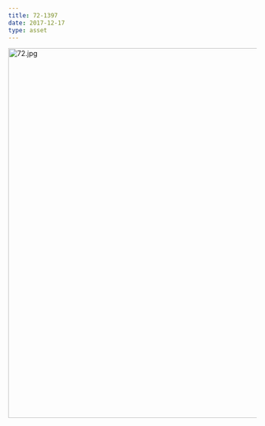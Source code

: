 ```yaml
---
title: 72-1397
date: 2017-12-17
type: asset
---
```

<img src="https://histologylab.ctl.columbia.edu/assets/images/72.jpg" height="750" alt="72.jpg" style="margin: 0;padding: 0;border: 0;">
